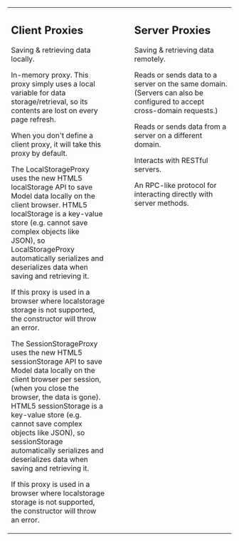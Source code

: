 <table>
<tr>
<td width="45%" valign="top">
<h2>Client Proxies</h2>
<p>Saving &amp; retrieving data locally.</p>

<div type="expander" caption="Memory Storage">
<p>
In-memory proxy. This proxy simply uses a local variable for data storage/retrieval, so its contents are lost on every page refresh.
</p>
<p>When you don't define a client proxy, it will take this proxy by default.</p>
</div>
<div type="expander" caption="Local Storage">
<p>
The LocalStorageProxy uses the new HTML5 localStorage API to save Model data locally on the client browser. HTML5 localStorage is a key-value store (e.g. cannot save complex objects like JSON), so LocalStorageProxy automatically serializes and deserializes data when saving and retrieving it.
</p>
<p>If this proxy is used in a browser where localstorage storage is not supported, the constructor will throw an error.</p>
</div>
<div type="expander" caption="Session Storage">
<p>
The SessionStorageProxy uses the new HTML5 sessionStorage API to save Model data locally on the client browser per session, (when you close the browser, the data is gone). HTML5 sessionStorage is a key-value store (e.g. cannot save complex objects like JSON), so sessionStorage automatically serializes and deserializes data when saving and retrieving it.
</p>
<p>If this proxy is used in a browser where localstorage storage is not supported, the constructor will throw an error.</p>
</div>

</td>
<td width="10%"></td>
<td width="45%" valign="top">

<h2>Server Proxies</h2>
<p>Saving &amp; retrieving data remotely.</p>

<div type="expander" caption="Ajax">
<p>
Reads or sends data to a server on the same domain. (Servers
can also be configured to accept cross-domain requests.)
</p>
</div>

<div type="expander" caption="JSONP">
<p>Reads or sends data from a server on a different domain.</p>
</div>

<div type="expander" caption="REST">
<p>Interacts with RESTful servers.</p>
</div>

<div type="expander" caption="Direct">
<p>An RPC-like protocol for interacting directly with server methods.</p>
</div>

</td></tr></table>
